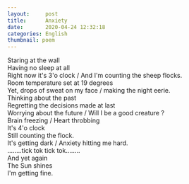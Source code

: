 ```yaml
---
layout:     post
title:      Anxiety
date:       2020-04-24 12:32:18
categories: English
thumbnail: poem
---
```


Staring at the wall   
Having no sleep at all  
Right now it's 3'o clock / And I'm counting the sheep flocks.  
Room temperature set at 19 degrees  
Yet, drops of sweat on my face / making the night eerie.  
Thinking about the past  
Regretting the decisions made at last  
Worrying about the future / Will I be a good creature ?  
Brain freezing / Heart throbbing  
It's 4'o clock  
Still counting the flock.  
It's getting dark / Anxiety hitting me hard.  
........tick tok tick tok........  
And yet again  
The Sun shines  
I'm getting fine.  